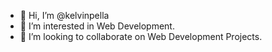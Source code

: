 - 👋 Hi, I’m @kelvinpella
- 👀 I’m interested in Web Development.
- 💞️ I’m looking to collaborate on Web Development Projects.



